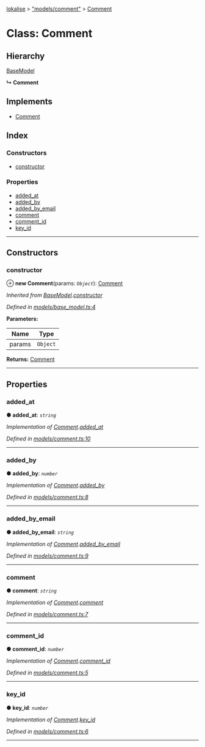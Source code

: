 [lokalise](../README.md) > ["models/comment"](../modules/_models_comment_.md) > [Comment](../classes/_models_comment_.comment.md)

# Class: Comment

## Hierarchy

 [BaseModel](_models_base_model_.basemodel.md)

**↳ Comment**

## Implements

* [Comment](../interfaces/_interfaces_comment_.comment.md)

## Index

### Constructors

* [constructor](_models_comment_.comment.md#constructor)

### Properties

* [added_at](_models_comment_.comment.md#added_at)
* [added_by](_models_comment_.comment.md#added_by)
* [added_by_email](_models_comment_.comment.md#added_by_email)
* [comment](_models_comment_.comment.md#comment)
* [comment_id](_models_comment_.comment.md#comment_id)
* [key_id](_models_comment_.comment.md#key_id)

---

## Constructors

<a id="constructor"></a>

###  constructor

⊕ **new Comment**(params: *`Object`*): [Comment](_models_comment_.comment.md)

*Inherited from [BaseModel](_models_base_model_.basemodel.md).[constructor](_models_base_model_.basemodel.md#constructor)*

*Defined in [models/base_model.ts:4](https://github.com/lokalise/node-lokalise-api/blob/324e932/src/models/base_model.ts#L4)*

**Parameters:**

| Name | Type |
| ------ | ------ |
| params | `Object` |

**Returns:** [Comment](_models_comment_.comment.md)

___

## Properties

<a id="added_at"></a>

###  added_at

**● added_at**: *`string`*

*Implementation of [Comment](../interfaces/_interfaces_comment_.comment.md).[added_at](../interfaces/_interfaces_comment_.comment.md#added_at)*

*Defined in [models/comment.ts:10](https://github.com/lokalise/node-lokalise-api/blob/324e932/src/models/comment.ts#L10)*

___
<a id="added_by"></a>

###  added_by

**● added_by**: *`number`*

*Implementation of [Comment](../interfaces/_interfaces_comment_.comment.md).[added_by](../interfaces/_interfaces_comment_.comment.md#added_by)*

*Defined in [models/comment.ts:8](https://github.com/lokalise/node-lokalise-api/blob/324e932/src/models/comment.ts#L8)*

___
<a id="added_by_email"></a>

###  added_by_email

**● added_by_email**: *`string`*

*Implementation of [Comment](../interfaces/_interfaces_comment_.comment.md).[added_by_email](../interfaces/_interfaces_comment_.comment.md#added_by_email)*

*Defined in [models/comment.ts:9](https://github.com/lokalise/node-lokalise-api/blob/324e932/src/models/comment.ts#L9)*

___
<a id="comment"></a>

###  comment

**● comment**: *`string`*

*Implementation of [Comment](../interfaces/_interfaces_comment_.comment.md).[comment](../interfaces/_interfaces_comment_.comment.md#comment)*

*Defined in [models/comment.ts:7](https://github.com/lokalise/node-lokalise-api/blob/324e932/src/models/comment.ts#L7)*

___
<a id="comment_id"></a>

###  comment_id

**● comment_id**: *`number`*

*Implementation of [Comment](../interfaces/_interfaces_comment_.comment.md).[comment_id](../interfaces/_interfaces_comment_.comment.md#comment_id)*

*Defined in [models/comment.ts:5](https://github.com/lokalise/node-lokalise-api/blob/324e932/src/models/comment.ts#L5)*

___
<a id="key_id"></a>

###  key_id

**● key_id**: *`number`*

*Implementation of [Comment](../interfaces/_interfaces_comment_.comment.md).[key_id](../interfaces/_interfaces_comment_.comment.md#key_id)*

*Defined in [models/comment.ts:6](https://github.com/lokalise/node-lokalise-api/blob/324e932/src/models/comment.ts#L6)*

___

